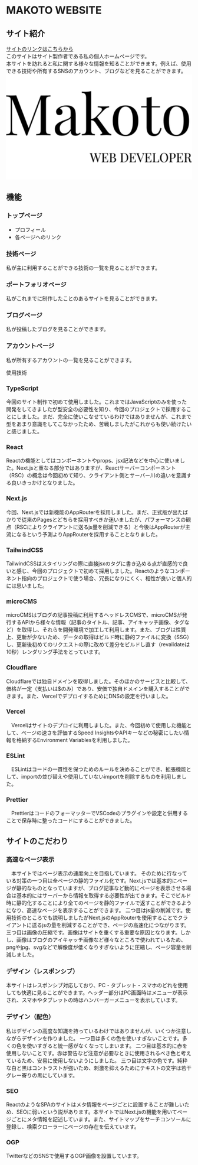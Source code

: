 # MAKOTO WEBSITE
## サイト紹介
[サイトのリンクはこちらから](https://makotowebsite.com/)  
このサイトはサイト製作者である私の個人ホームページです。  
本サイトを訪れると私に関する様々な情報を知ることができます。例えば、使用できる技術や所有するSNSのアカウント、ブログなどを見ることができます。
![サイトロゴ](./public/sitelogo.png)

## 機能
### トップページ
  - プロフィール
  - 各ページへのリンク
### 技術ページ
  私が主に利用することができる技術の一覧を見ることができます。
### ポートフォリオページ
   私がこれまでに制作したことのあるサイトを見ることができます。
### ブログページ
   私が投稿したブログを見ることができます。
### アカウントページ
   私が所有するアカウントの一覧を見ることができます。

使用技術
### TypeScript
  今回のサイト制作で初めて使用しました。これまではJavaScriptのみを使った開発をしてきましたが型安全の必要性を知り、今回のプロジェクトで採用することにしました。まだ、完全に使いこなせているわけではありませんが、これまで型をあまり意識をしてこなかったため、苦戦しましたがこれからも使い続けたいと感じました。
### React
  Reactの機能としてはコンポーネントやprops、jsx記法などを中心に使いました。Next.jsと重なる部分ではありますが、Reactサーバーコンポーネント（RSC）の概念は今回初めて知り、クライアント側とサーバー川の違いを意識する良いきっかけとなりました。
### Next.js
  今回、Next.jsでは新機能のAppRouterを採用しました。まだ、正式版が出たばかりで従来のPagesとどちらを採用すべきか迷いましたが、パフォーマンスの観点（RSCによりクライアントに送るjs量を削減できる）と今後はAppRouterが主流になるという予測よりAppRouterを採用することとなりました。
### TailwindCSS
  TailwindCSSはスタイリングの際に直接jsxのタグに書き込める点が直感的で良いと感じ、今回のプロジェクトで初めて採用しました。Reactのようなコンポーネント指向のプロジェクトで使う場合、冗長になりにくく、相性が良いと個人的には思いました。
### microCMS
  microCMSはブログの記事投稿に利用するヘッドレスCMSで、microCMSが発行するAPIから様々な情報（記事のタイトル、記事、アイキャッチ画像、タグなど）を取得し、それらを開発環境で加工して利用します。また、ブログは性質上、更新が少ないため、データの取得はビルド時に静的ファイルに変換（SSG）し、更新後初めてのリクエストの際に改めて差分をビルドし直す（revalidateは10秒）レンダリング手法をとっています。
### Cloudflare
  Cloudflareでは独自ドメインを取得しました。そのほかのサービスと比較して、価格が一定（支払いは$のみ）であり、安価で独自ドメインを購入することができます。また、VercelでデプロイするためにDNSの設定を行いました。
### Vercel
　Vercelはサイトのデプロイに利用しました。また、今回初めて使用した機能として、ページの速さを評価するSpeed InsightsやAPIキーなどの秘密にしたい情報を格納するEnvironment Variablesを利用しました。
### ESLint
　ESLintはコードの一貫性を保つためのルールを決めることができ、拡張機能として、importの並び替えや使用していないimportを削除するものを利用しました。
### Prettier
　PrettierはコードのフォーマッターでVSCodeのプラグインや設定と併用することで保存時に整ったコードにすることができました。

## サイトのこだわり
### 高速なページ表示
　本サイトではページ表示の速度向上を目指しています。  そのために行なっている対策の一つ目は全ページの静的ファイル化です。Next.jsでは基本的にページが静的なものとなっていますが、ブログ記事など動的にページを表示させる場合は基本的にはサーバーから情報を取得する必要性が出てきます。そこでビルド時に静的化することにより全てのページを静的ファイルで返すことができるようになり、高速なページを表示することができます。  二つ目はjs量の削減です。使用技術のところでも説明しましたがNext.jsのAppRouterを使用することでクライアントに送るjsの量を削減することができ、ページの高速化につながります。  三つ目は画像の圧縮です。画像はサイトを重くする重要な原因となります。しかし、画像はブログのアイキャッチ画像など様々なところで使われているため、pngやjpg、svgなどで解像度が低くなりすぎないように圧縮し、ページ容量を削減しました。
### デザイン（レスポンシブ）
  本サイトはレスポンシブ対応しており、PC・タブレット・スマホのどれを使用しても快適に見ることができます。ヘッダー部分はPC画面時はメニューが表示され、スマホやタブレットの時はハンバーガーメニューを表示しています。
### デザイン（配色）
  私はデザインの高度な知識を持っているわけではありませんが、いくつか注意しながらデザインを作りました。  一つ目は多くの色を使いすぎないことです。多くの色を使いすぎると統一感がなくなってしまいます。  二つ目は基本的に赤を使用しないことです。赤は警告など注意が必要なときに使用されるべき色と考えているため、安易に使用しないようにしました。  三つ目は文字の色です。純粋な白と黒はコントラストが強いため、刺激を抑えるためにテキストの文字は若干グレー寄りの黒にしています。
### SEO
ReactのようなSPAのサイトはメタ情報をページごとに設置することが難しいため、SEOに弱いという説があります。本サイトではNext.jsの機能を用いてページごとにメタ情報を記述しています。また、サイトマップをサーチコンソールに登録し、検索クローラーにページの存在を伝えています。
### OGP
TwitterなどのSNSで使用するOGP画像を設置しています。

